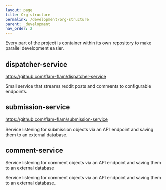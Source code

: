 ```yaml
---
layout: page
title: Org structure
permalink: /development/org-structure
parent: _development
nav_order: 2
---
```


Every part of the project is container within its own repository
to make parallel development easier.

## dispatcher-service

https://github.com/flam-flam/dispatcher-service

Small service that streams reddit posts and comments to configurable endpoints.

## submission-service

https://github.com/flam-flam/submission-service

Service listening for submission objects via an API endpoint
and saving them to an external database.

## comment-service

Service listening for comment objects via an API endpoint and saving them to an external database

Service listening for comment objects via an API endpoint
and saving them to an external database.
